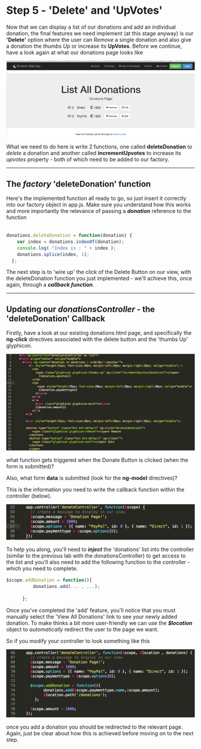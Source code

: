 # Step 5 - 'Delete' and 'UpVotes'

Now that we can display a list of our donations and add an individual donation, the final features we need implement (at this stage anyway) is our **'Delete'** option where the user can *Remove* a single donation and also give a donation the *thumbs Up* or increase its **UpVotes**. Before we continue, have a look again at what our donations page looks like

![](../images/donationwebapp1.jpg)

What we need to do here is write 2 functions, one called **deleteDonation** to *delete* a donation and another called **incrementUpvotes** to increase its *upvotes* property - both of which need to be added to our factory.

---

## The *factory* 'deleteDonation' function

Here's the implemented function all ready to go, so just insert it correctly into our factory object in app.js. Make sure you understand how this works and more importantly the relevance of passing a ***donation*** reference to the function

```javascript

donations.deleteDonation = function(donation) {
    var index = donations.indexOf(donation);
    console.log( "Index is : " + index );
    donations.splice(index, 1);  
  };

```

The next step is to 'wire up' the click of the Delete Button on our view, with the deleteDonation function you just implemented - we'll achieve this, once again, through a ***callback function***.

---

## Updating our *donationsController* - the 'deleteDonation' Callback

Firstly, have a look at our existing donations.html page, and specifically the **ng-click** directives associated with the delete button and the 'thumbs Up' glyphicon.

![](../images/lab2.step5.1.png)

what function gets triggered when the Donate Button is clicked (when the form is submitted)?

Also, what form **data** is submitted (look for the **ng-model** directives)?

This is the information you need to write the callback function within the controller (below).

![](../images/lab2.step4.2.png)

To help you along, you'll need to ***inject*** the 'donations' list into the controller (similar to the previous lab with the donationsController) to get access to the list and you'll also need to add the following function to the controller - which you need to complete.

```javascript
$scope.addDonation = function(){
          donations.add(... , ...);
          
      };
```

Once you've completed the 'add' feature, you'll notice that you must manually select the 'View All Donations' link to see your newly added donation. To make thinks a bit more user-friendly we can use the ***$location*** object to *automatically* redirect the user to the page we want.

So if you modify your controller to look something like this

![](../images/lab2.step4.3.png)

once you add a donation you should be redirected to the relevant page. Again, just be clear about how this is achieved before moving on to the next step.






